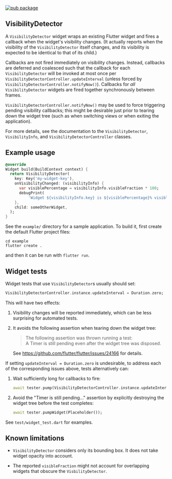 [![pub package](https://img.shields.io/pub/v/visibility_detector.svg)](https://pub.dev/packages/visibility_detector)

## VisibilityDetector

A `VisibilityDetector` widget wraps an existing Flutter widget and fires a
callback when the widget's visibility changes. (It actually reports when the
visibility of the `VisibilityDetector` itself changes, and its visibility is
expected to be identical to that of its child.)

Callbacks are not fired immediately on visibility changes.  Instead, callbacks
are deferred and coalesced such that the callback for each `VisibilityDetector`
will be invoked at most once per `VisibilityDetectorController.updateInterval`
(unless forced by `VisibilityDetectorController.notifyNow()`).  Callbacks for
*all* `VisibilityDetector` widgets are fired together synchronously between
frames.

`VisibilityDetectorController.notifyNow()` may be used to force triggering
pending visibility callbacks; this might be desirable just prior to tearing down
the widget tree (such as when switching views or when exiting the application).

For more details, see the documentation to the `VisibilityDetector`,
`VisibilityInfo`, and `VisibilityDetectorController` classes.


## Example usage

```dart
@override
Widget build(BuildContext context) {
  return VisibilityDetector(
    key: Key('my-widget-key'),
    onVisibilityChanged: (visibilityInfo) {
      var visiblePercentage = visibilityInfo.visibleFraction * 100;
      debugPrint(
          'Widget ${visibilityInfo.key} is ${visiblePercentage}% visible');
    },
    child: someOtherWidget,
  );
}
```

See the `example/` directory for a sample application.  To build it, first
create the default Flutter project files:

```shell
cd example
flutter create .
```
and then it can be run with `flutter run`.


## Widget tests

Widget tests that use `VisibilityDetector`s usually should set:

```dart
VisibilityDetectorController.instance.updateInterval = Duration.zero;
```

This will have two effects:

1. Visibility changes will be reported immediately, which can be less surprising
   for automated tests.

2. It avoids the following assertion when tearing down the widget tree:

   > The following assertion was thrown running a test: \
   > A Timer is still pending even after the widget tree was disposed.

   See https://github.com/flutter/flutter/issues/24166 for details.

If setting `updateInterval = Duration.zero` is undesirable, to address each of
the corresponding issues above, tests alternatively can:

1. Wait sufficiently long for callbacks to fire:

   ```dart
   await tester.pump(VisibilityDetectorController.instance.updateInterval);
   ```

2. Avoid the "Timer is still pending..." assertion by explicitly destroying the
   widget tree before the test completes:

   ```dart
   await tester.pumpWidget(Placeholder());
   ```

See `test/widget_test.dart` for examples.


## Known limitations

* `VisibilityDetector` considers only its bounding box.  It does not take
  widget opacity into account.

* The reported `visibleFraction` might not account for overlapping widgets that
  obscure the `VisbilityDetector`.
